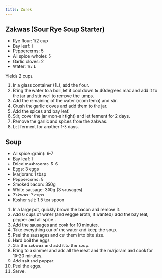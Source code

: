 ```yaml
---
title: Żurek
---
```


## Zakwas (Sour Rye Soup Starter)

-   Rye flour: 1/2 cup
-   Bay leaf: 1
-   Peppercorns: 5
-   All spice (whole): 5
-   Garlic cloves: 2
-   Water: 1/2 L

Yields 2 cups.

1.  In a glass container (1L), add the flour.
2.  Bring the water to a boil, let it cool down to 40degrees max and add
    it to the jar and stir well to remove the lumps.
3.  Add the remaining of the water (room temp) and stir.
4.  Crush the garlic cloves and add them to the jar.
5.  Add the spices and bay leaf.
6.  Stir, cover the jar (non-air tight) and let ferment for 2 days.
7.  Remove the garlic and spices from the zakwas.
8.  Let ferment for another 1-3 days.

## Soup

-   All spice (grain): 6-7
-   Bay leaf: 1
-   Dried mushrooms: 5-6
-   Eggs: 3 eggs
-   Marjoram: 1 tbsp
-   Peppercorns: 5
-   Smoked bacon: 350g
-   White sausage: 300g (3 sausages)
-   Zakwas: 2 cups
-   Kosher salt: 1.5 tea spoon

1.  In a large pot, quickly brown the bacon and remove it.
2.  Add 6 cups of water (and veggie broth, if wanted), add the bay leaf,
    pepper and all spice..
3.  Add the sausages and cook for 10 minutes.
4.  Take everything out of the water and keep the soup.
5.  Peel the sausages and cut them into bite size.
6.  Hard boil the eggs.
7.  Stir the zakwas and add it to the soup.
8.  Bring to a simmer and add all the meat and the marjoram and cook for
    10-20 minutes.
9.  Add salt and pepper.
10. Peel the eggs.
11. Serve.
